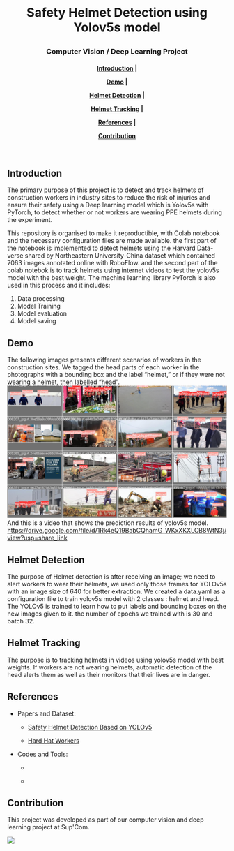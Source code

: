 <h1 style="text-align:center">

  <br>

  Safety Helmet Detection using Yolov5s model 

</h1>

<h3 style="text-align:center">

  Computer Vision / Deep Learning  Project 

</h3>

<div style="text-align:center">

  <h4>

   <a href="#Introduction">Introduction</a> |

   <a href="#Demo">Demo</a> |

   <a href="#Helmet Detection">Helmet Detection</a> |

   <a href="#Helmet Tracking">Helmet Tracking</a> |

   <a href="#References">References</a> |

   <a href="#Contribution">Contribution</a>

  </h4>

</div>

<br>

 

## Introduction

The primary purpose of this project is to detect and track helmets of construction workers in industry sites to reduce the risk of injuries and ensure their safety using a Deep learning model which is Yolov5s with PyTorch, to detect whether or not workers are wearing PPE
helmets during the experiment.

This repository is organised to make it reproductible, with Colab notebook and the necessary configuration files are made available.
the first part of the notebook is implemented to detect helmets using the Harvard Data-verse shared by Northeastern University-China dataset which contained 7063 images annotated online with RoboFlow. and the second part of the colab notebok is to track helmets using internet videos to test the yolov5s model with the best weight. The machine learning library PyTorch is also used in this process and it includes: 

1. Data processing 
2. Model Training 
3. Model evaluation 
4. Model saving 

## Demo

The following images presents different scenarios of workers in the construction sites. We tagged the head parts of each worker in the photographs with a bounding box and the label “helmet,” or if they were not wearing a helmet, then labelled “head”.
<img src="/images/workers.png">
And this is a video that shows the prediction results of yolov5s model. 
https://drive.google.com/file/d/1Rk4eQ19BabCQhamG_WKxXKXLCB8WtN3j/view?usp=share_link 

## Helmet Detection

The purpose of Helmet detection is after receiving an image; we need to
alert workers to wear their helmets, we used only those frames for YOLOv5s with an image size of 640 for better extraction. We created a data.yaml as a configuration file to train yolov5s model with 2 classes : helmet and head. The YOLOv5 is trained to learn how to put labels
and bounding boxes on the new images given to it. the number of epochs we trained with is 30 and batch 32.     


## Helmet Tracking

The purpose is to tracking helmets in videos using yolov5s model with best weights. If workers are not wearing helmets, automatic detection of the head alerts them as well as their monitors that their lives are in danger. 
 

## References 

- Papers and Dataset:

  - <a href="https://ieeexplore.ieee.org/document/9362711?fbclid=IwAR1X-9bqVV5CiVV3rChLpzAXlr6b9L6nhQ9WPiGA6wcd7RmBzsN8K7f1vsA">Safety Helmet Detection Based on YOLOv5</a>

  - <a href="https://universe.roboflow.com/joseph-nelson/hard-hat-workers/browse?queryText=&pageSize=50&startingIndex=0&browseQuery=true">Hard Hat Workers</a>

- Codes and Tools:

  - <a href="https://github.com/ultralytics/yolov5"></a>

  - <a href="https://github.com/Mrinal18/NFL_Kaggle"></a>

  

## Contribution

This project was developed as part of our computer vision and deep learning  project at Sup'Com.

<a href="https://github.com/Malek-1/Safety_Helmet_Detection">

  <img src="https://contrib.rocks/image?repo=Malek-1/Safety_Helmet_Detection" width=100/>

</a>